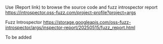 Use (Report link) to browse the source code and fuzz introspector report https://introspector.oss-fuzz.com/project-profile?project=args

Fuzz Introspector
https://storage.googleapis.com/oss-fuzz-introspector/args/inspector-report/20250515/fuzz_report.html

To be added

